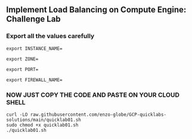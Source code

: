 ## Implement Load Balancing on Compute Engine: Challenge Lab
### Export all the values carefully

```
export INSTANCE_NAME=

export ZONE=

export PORT=

export FIREWALL_NAME=
```

### NOW JUST COPY THE CODE AND PASTE ON YOUR CLOUD SHELL

```
curl -LO raw.githubusercontent.com/enzo-globe/GCP-quicklabs-solutions/main/quicklab01.sh
sudo chmod +x quicklab01.sh
./quicklab01.sh
```
